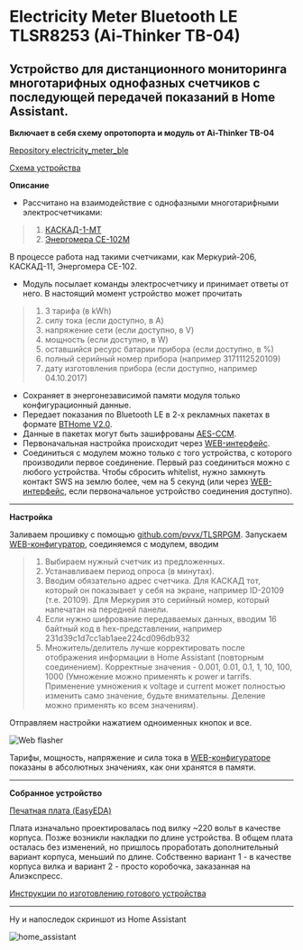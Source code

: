 # Electricity Meter Bluetooth LE TLSR8253 (Ai-Thinker TB-04)

## Устройство для дистанционного мониторинга многотарифных однофазных счетчиков с последующей передачей показаний в Home Assistant.

**Включает в себя схему опротопорта и модуль от Ai-Thinker TB-04**

[Repository electricity_meter_ble](https://github.com/slacky1965/electricity_meter_ble)

[Схема устройства](https://raw.githubusercontent.com/slacky1965/electricity_meter_ble/main/doc/Schematic_Electricity_meter.jpg)

**Описание**

* Рассчитано на взаимодействие с однофазными многотарифными электросчетчиками:

> 1. [КАСКАД-1-МТ](https://github.com/slacky1965/electricity_meter_ble/tree/main/doc/electricity_meters/kaskad_1_mt#%D0%BE%D0%B4%D0%BD%D0%BE%D1%84%D0%B0%D0%B7%D0%BD%D1%8B%D0%B9-%D0%BC%D0%BD%D0%BE%D0%B3%D0%BE%D1%82%D0%B0%D1%80%D0%B8%D1%84%D0%BD%D1%8B%D0%B9-%D1%81%D1%87%D0%B5%D1%82%D1%87%D0%B8%D0%BA-%D0%BA%D0%B0%D1%81%D0%BA%D0%B0%D0%B4-1-%D0%BC%D1%82)
> 2. [Энергомера СЕ-102М](https://github.com/slacky1965/electricity_meter_ble/tree/main/doc/electricity_meters/energomera_ce102m#%D0%BE%D0%B4%D0%BD%D0%BE%D1%84%D0%B0%D0%B7%D0%BD%D1%8B%D0%B9-%D0%BC%D0%BD%D0%BE%D0%B3%D0%BE%D1%82%D0%B0%D1%80%D0%B8%D1%84%D0%BD%D1%8B%D0%B9-%D1%81%D1%87%D0%B5%D1%82%D1%87%D0%B8%D0%BA-%D1%8D%D0%BD%D0%B5%D1%80%D0%B3%D0%BE%D0%BC%D0%B5%D1%80%D0%B0-%D1%81%D0%B5-102%D0%BC)

В процессе работа над такими счетчиками, как Меркурий-206, КАСКАД-11, Энергомера СЕ-102.

* Модуль посылает команды электросчетчику и принимает ответы от него. В настоящий момент устройство может прочитать

> 1. 3 тарифа (в kWh)
> 2. силу тока (если доступно, в A)
> 3. напряжение сети (если доступно, в V)
> 4. мощность (если доступно, в W)
> 5. оставшийся ресурс батарии прибора (если доступно, в %)
> 6. полный серийный номер прибора (например 3171112520109)
> 7. дату изготовления прибора (если доступно, например 04.10.2017)

* Сохраняет в энергонезависимой памяти модуля только конфигурационный данные.
* Передает показания по Bluetooth LE в 2-х рекламных пакетах в формате [BTHome V2.0](https://bthome.io/format/).
* Данные в пакетах могут быть зашифрованы [AES-CCM](https://bthome.io/encryption/).
* Первоначальная настройка происходит через [WEB-интерфейс](https://slacky1965.github.io/ble_utils/ElectricityMeterConfig.html). 
* Соединиться с модулем можно только с того устройства, с которого производили первое соединение. Первый раз соединиться можно с любого устройства. Чтобы сбросить whitelist, нужно замкнуть контакт SWS на землю более, чем на 5 секунд (или через [WEB-интерфейс](https://slacky1965.github.io/ble_utils/ElectricityMeterConfig.html), если первоначальное устройство соединения доступно).

---

**Настройка**

Заливаем прошивку с помощью [github.com/pvvx/TLSRPGM](https://github.com/pvvx/TLSRPGM). Запускаем [WEB-конфигуратор](https://slacky1965.github.io/ble_utils/ElectricityMeterConfig.html), соединяемся с модулем, вводим 

> 1. Выбираем нужный счетчик из предложенных.
> 2. Устанавливаем период опроса (в минутах).
> 3. Вводим обязательно адрес счетчика. Для КАСКАД тот, который он показывает у себя на экране, например ID-20109 (т.е. 20109). Для Меркурия это серийный номер, который напечатан на передней панели.
> 4. Если нужно шифрование передаваемых данных, вводим 16 байтный код в hex-представлении, например 231d39c1d7cc1ab1aee224cd096db932
> 5. Множитель/делитель лучше корректировать после отображения информации в Home Assistant (повторным соединением). Корректные значения - 0.001, 0.01, 0.1, 1, 10, 100, 1000 (Умножение можно применять к power и tarrifs. Применение умножения к voltage и current может полностью изменить само значение, будьте внимательны. Деление можно применять ко всем значениям).

Отправляем настройки нажатием одноименных кнопок и все.

<img src="https://raw.githubusercontent.com/slacky1965/electricity_meter_ble/main/doc/images/config_html.jpg" alt="Web flasher"/>

Тарифы, мощность, напряжение и сила тока в [WEB-конфигураторе](https://slacky1965.github.io/ble_utils/ElectricityMeterConfig.html) показаны в абсолютных значениях, как они хранятся в памяти.

---

**Собранное устройство**

[Печатная плата (EasyEDA)](https://oshwlab.com/slacky/electricity_meter)

Плата изначально проектировалась под вилку ~220 вольт в качестве корпуса. Позже возникли накладки по длине устройства. В общем плата осталась без изменений, но пришлось проработать дополнительный вариант корпуса, меньший по длине. Собственно вариант 1 - в качестве корпуса вилка и вариант 2 - просто коробочка, заказанная на Алиэкспресс.

[Инструкции по изготовлению готового устройства](https://github.com/slacky1965/electricity_meter_ble/tree/main/doc/device#electricity-meter-bluetooth-le-tlsr8253-ai-thinker-tb-04)

---

Ну и напоследок скриншот из Home Assistant

<img src="https://raw.githubusercontent.com/slacky1965/electricity_meter_ble/main/doc/images/home_assistant.jpg" alt="home_assistant"/>

